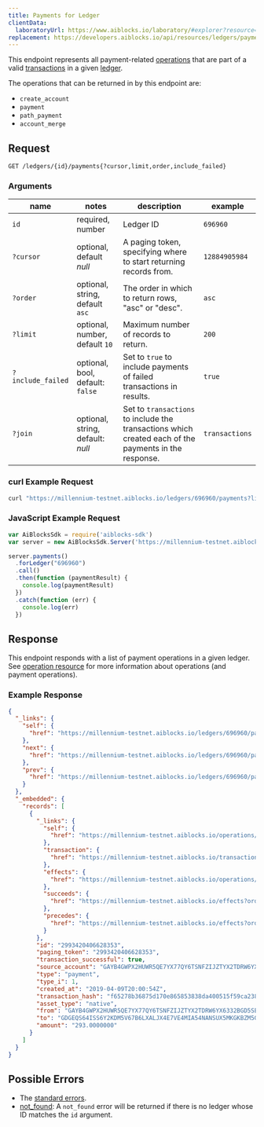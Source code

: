 ```yaml
---
title: Payments for Ledger
clientData:
  laboratoryUrl: https://www.aiblocks.io/laboratory/#explorer?resource=payments&endpoint=for_ledger
replacement: https://developers.aiblocks.io/api/resources/ledgers/payments/
---
```


This endpoint represents all payment-related [operations](../resources/operation.md) that are part
of a valid [transactions](../resources/transaction.md) in a given [ledger](../resources/ledger.md).

The operations that can be returned in by this endpoint are:
- `create_account`
- `payment`
- `path_payment`
- `account_merge`

## Request

```
GET /ledgers/{id}/payments{?cursor,limit,order,include_failed}
```

### Arguments

|  name  |  notes  | description | example |
| ------ | ------- | ----------- | ------- |
| `id` | required, number | Ledger ID | `696960` |
| `?cursor` | optional, default _null_ | A paging token, specifying where to start returning records from. | `12884905984` |
| `?order`  | optional, string, default `asc` | The order in which to return rows, "asc" or "desc". | `asc` |
| `?limit`  | optional, number, default `10` | Maximum number of records to return. | `200` |
| `?include_failed` | optional, bool, default: `false` | Set to `true` to include payments of failed transactions in results. | `true` |
| `?join` | optional, string, default: _null_ | Set to `transactions` to include the transactions which created each of the payments in the response. | `transactions` |

### curl Example Request

```sh
curl "https://millennium-testnet.aiblocks.io/ledgers/696960/payments?limit=1"
```

### JavaScript Example Request

```javascript
var AiBlocksSdk = require('aiblocks-sdk')
var server = new AiBlocksSdk.Server('https://millennium-testnet.aiblocks.io');

server.payments()
  .forLedger("696960")
  .call()
  .then(function (paymentResult) {
    console.log(paymentResult)
  })
  .catch(function (err) {
    console.log(err)
  })
```

## Response

This endpoint responds with a list of payment operations in a given ledger. See [operation
resource](../resources/operation.md) for more information about operations (and payment
operations).

### Example Response

```json
{
  "_links": {
    "self": {
      "href": "https://millennium-testnet.aiblocks.io/ledgers/696960/payments?cursor=&limit=1&order=asc"
    },
    "next": {
      "href": "https://millennium-testnet.aiblocks.io/ledgers/696960/payments?cursor=2993420406628353&limit=1&order=asc"
    },
    "prev": {
      "href": "https://millennium-testnet.aiblocks.io/ledgers/696960/payments?cursor=2993420406628353&limit=1&order=desc"
    }
  },
  "_embedded": {
    "records": [
      {
        "_links": {
          "self": {
            "href": "https://millennium-testnet.aiblocks.io/operations/2993420406628353"
          },
          "transaction": {
            "href": "https://millennium-testnet.aiblocks.io/transactions/f65278b36875d170e865853838da400515f59ca23836f072e8d62cac18b803e5"
          },
          "effects": {
            "href": "https://millennium-testnet.aiblocks.io/operations/2993420406628353/effects"
          },
          "succeeds": {
            "href": "https://millennium-testnet.aiblocks.io/effects?order=desc&cursor=2993420406628353"
          },
          "precedes": {
            "href": "https://millennium-testnet.aiblocks.io/effects?order=asc&cursor=2993420406628353"
          }
        },
        "id": "2993420406628353",
        "paging_token": "2993420406628353",
        "transaction_successful": true,
        "source_account": "GAYB4GWPX2HUWR5QE7YX77QY6TSNFZIJZTYX2TDRW6YX6332BGD5SEAK",
        "type": "payment",
        "type_i": 1,
        "created_at": "2019-04-09T20:00:54Z",
        "transaction_hash": "f65278b36875d170e865853838da400515f59ca23836f072e8d62cac18b803e5",
        "asset_type": "native",
        "from": "GAYB4GWPX2HUWR5QE7YX77QY6TSNFZIJZTYX2TDRW6YX6332BGD5SEAK",
        "to": "GDGEQS64ISS6Y2KDM5V67B6LXALJX4E7VE4MIA54NANSUX5MKGKBZM5G",
        "amount": "293.0000000"
      }
    ]
  }
}
```

## Possible Errors

- The [standard errors](../errors.md#Standard-Errors).
- [not_found](../errors/not-found.md): A `not_found` error will be returned if there is no ledger whose ID matches the `id` argument.
